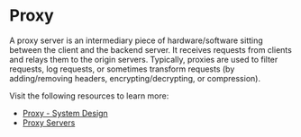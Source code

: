 # Proxy

A proxy server is an intermediary piece of hardware/software sitting between the client and the backend server. It receives requests from clients and relays them to the origin servers. Typically, proxies are used to filter requests, log requests, or sometimes transform requests (by adding/removing headers, encrypting/decrypting, or compression).

Visit the following resources to learn more:

- [Proxy - System Design](https://dev.to/karanpratapsingh/system-design-the-complete-course-10fo#proxy)
- [Proxy Servers](https://stemdo-roadmap.io/guides/proxy-servers)
